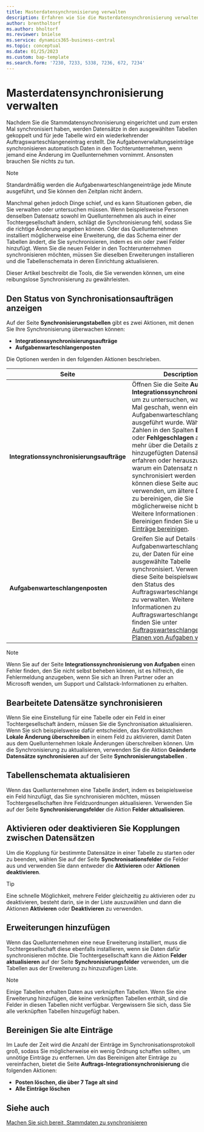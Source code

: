```yaml
---
title: Masterdatensynchronisierung verwalten
description: Erfahren wie Sie die Masterdatensynchronisierung verwalten.
author: brentholtorf
ms.author: bholtorf
ms.reviewer: bnielse
ms.service: dynamics365-business-central
ms.topic: conceptual
ms.date: 01/25/2023
ms.custom: bap-template
ms.search.form: '7230, 7233, 5338, 7236, 672, 7234'
---
```

# <a name="manage-master-data-synchronization"></a><a name="manage-master-data-synchronization"></a><a name="manage-master-data-synchronization"></a>Masterdatensynchronisierung verwalten

Nachdem Sie die Stammdatensynchronisierung eingerichtet und zum ersten Mal synchronisiert haben, werden Datensätze in den ausgewählten Tabellen gekoppelt und für jede Tabelle wird ein wiederkehrender Auftragswarteschlangeneintrag erstellt. Die Aufgabenverwlaltungseinträge synchronisieren automatisch Daten in den Tochterunternehmen, wenn jemand eine Änderung im Quellunternehmen vornimmt. Ansonsten brauchen Sie nichts zu tun.

> [!NOTE]
> Standardmäßig werden die Aufgabenwarteschlangeneinträge jede Minute ausgeführt, und Sie können den Zeitplan nicht ändern.

Manchmal gehen jedoch Dinge schief, und es kann Situationen geben, die Sie verwalten oder untersuchen müssen. Wenn beispielsweise Personen denselben Datensatz sowohl im Quellunternehmen als auch in einer Tochtergesellschaft ändern, schlägt die Synchronisierung fehl, sodass Sie die richtige Änderung angeben können. Oder das Quellunternehmen installiert möglicherweise eine Erweiterung, die das Schema einer der Tabellen ändert, die Sie synchronisieren, indem es ein oder zwei Felder hinzufügt. Wenn Sie die neuen Felder in den Tochterunternehmen synchronisieren möchten, müssen Sie dieselben Erweiterungen installieren und die Tabellenschemata in deren Einrichtung aktualisieren.

Dieser Artikel beschreibt die Tools, die Sie verwenden können, um eine reibungslose Synchronisierung zu gewährleisten.

## <a name="investigate-the-status-of-synchronization"></a><a name="investigate-the-status-of-synchronization"></a><a name="investigate-the-status-of-synchronization"></a>Den Status von Synchronisationsaufträgen anzeigen

Auf der Seite **Synchronisierungstabellen** gibt es zwei Aktionen, mit denen Sie Ihre Synchronisierung überwachen können:

* **Integrationssynchronisierungsaufträge**
* **Aufgabenwarteschlangenposten**

Die Optionen werden in den folgenden Aktionen beschrieben.

|Seite  |Description  |
|---------|---------|
|**Integrationssynchronisierungsaufträge**     | Öffnen Sie die Seite **Auftrags-Integrationssynchronisierung**, um zu untersuchen, was jedes Mal geschah, wenn ein Aufgabenwarteschlangeneintrag ausgeführt wurde. Wählen Sie die Zahlen in den Spalten **Eingefügt** oder **Fehlgeschlagen** aus, um mehr über die Details zu neu hinzugefügten Datensätzen zu erfahren oder herauszufinden, warum ein Datensatz nicht synchronisiert werden konnte. Sie können diese Seite auch verwenden, um ältere Datensätze zu bereinigen, die Sie möglicherweise nicht benötigen. Weitere Informationen zum Bereinigen finden Sie unter [Alte Einträge bereinigen](#clean-up-old-entries).        |
|**Aufgabenwarteschlangenposten**     | Greifen Sie auf Details über den Aufgabenwarteschlangeneintrag zu, der Daten für eine ausgewählte Tabelle synchronisiert. Verwenden Sie diese Seite beispielsweise, um den Status des Auftragswarteschlangeneintrags zu verwalten. Weitere Informationen zu Auftragswarteschlangeneinträgen finden Sie unter [Auftragswarteschlangen zum Planen von Aufgaben verwenden](admin-job-queues-schedule-tasks.md).     |

> [!NOTE]
> Wenn Sie auf der Seite **Integrationssynchronisierung von Aufgaben** einen Fehler finden, den Sie nicht selbst beheben können, ist es hilfreich, die Fehlermeldung anzugeben, wenn Sie sich an Ihren Partner oder an Microsoft wenden, um Support und Callstack-Informationen zu erhalten.

## <a name="synchronize-modified-records"></a><a name="synchronize-modified-records"></a><a name="synchronize-modified-records"></a>Bearbeitete Datensätze synchronisieren

Wenn Sie eine Einstellung für eine Tabelle oder ein Feld in einer Tochtergesellschaft ändern, müssen Sie die Synchronisation aktualisieren. Wenn Sie sich beispielsweise dafür entscheiden, das Kontrollkästchen **Lokale Änderung überschreiben** in einem Feld zu aktivieren, damit Daten aus dem Quellunternehmen lokale Änderungen überschreiben können. Um die Synchronisierung zu aktualisieren, verwenden Sie die Aktion **Geänderte Datensätze synchronisieren** auf der Seite **Synchronisierungstabellen** .

## <a name="update-table-schemas"></a><a name="update-table-schemas"></a><a name="update-table-schemas"></a>Tabellenschemata aktualisieren

Wenn das Quellunternehmen eine Tabelle ändert, indem es beispielsweise ein Feld hinzufügt, das Sie synchronisieren möchten, müssen Tochtergesellschaften ihre Feldzuordnungen aktualisieren. Verwenden Sie auf der Seite **Synchronisierungsfelder** die Aktion **Felder aktualisieren**. 

## <a name="enable-or-disable-couplings-between-records"></a><a name="enable-or-disable-couplings-between-records"></a><a name="enable-or-disable-couplings-between-records"></a>Aktivieren oder deaktivieren Sie Kopplungen zwischen Datensätzen

Um die Kopplung für bestimmte Datensätze in einer Tabelle zu starten oder zu beenden, wählen Sie auf der Seite **Synchronisationsfelder** die Felder aus und verwenden Sie dann entweder die **Aktivieren** oder **Aktionen deaktivieren**. 

> [!TIP]
> Eine schnelle Möglichkeit, mehrere Felder gleichzeitig zu aktivieren oder zu deaktivieren, besteht darin, sie in der Liste auszuwählen und dann die Aktionen **Aktivieren** oder **Deaktivieren** zu verwenden.

## <a name="adding-extensions"></a><a name="adding-extensions"></a><a name="adding-extensions"></a>Erweiterungen hinzufügen

Wenn das Quellunternehmen eine neue Erweiterung installiert, muss die Tochtergesellschaft diese ebenfalls installieren, wenn sie Daten dafür synchronisieren möchte. Die Tochtergesellschaft kann die Aktion **Felder aktualisieren** auf der Seite **Synchronisierungsfelder** verwenden, um die Tabellen aus der Erweiterung zu hinzuzufügen Liste.

> [!NOTE]
> Einige Tabellen erhalten Daten aus verknüpften Tabellen. Wenn Sie eine Erweiterung hinzufügen, die keine verknüpften Tabellen enthält, sind die Felder in diesen Tabellen nicht verfügbar. Vergewissern Sie sich, dass Sie alle verknüpften Tabellen hinzugefügt haben.

## <a name="clean-up-old-entries"></a><a name="clean-up-old-entries"></a><a name="clean-up-old-entries"></a>Bereinigen Sie alte Einträge

Im Laufe der Zeit wird die Anzahl der Einträge im Synchronisationsprotokoll groß, sodass Sie möglicherweise ein wenig Ordnung schaffen sollten, um unnötige Einträge zu entfernen. Um das Bereinigen alter Einträge zu vereinfachen, bietet die Seite **Auftrags-Integrationsynchronisierung** die folgenden Aktionen:

* **Posten löschen, die über 7 Tage alt sind**
* **Alle Einträge löschen**

<!--
## <a name="recreate-a-deleted-job-queue-entry"></a><a name="recreate-a-deleted-job-queue-entry"></a><a name="recreate-a-deleted-job-queue-entry"></a>Recreate a deleted job queue entry

If the recurring job queue entry is deleted for a table, you can quickly recreate it. On the **Synchronization Tables** page, choose the **Use Default Synchronization Setup** action.
-->

## <a name="see-also"></a><a name="see-also"></a><a name="see-also"></a>Siehe auch

[Machen Sie sich bereit, Stammdaten zu synchronisieren](admin-set-up-data-sync.md)
